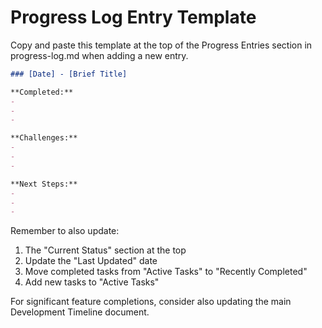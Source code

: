 # Progress Log Entry Template

Copy and paste this template at the top of the Progress Entries section in progress-log.md when adding a new entry.

```markdown
### [Date] - [Brief Title]

**Completed:**
- 
- 
- 

**Challenges:**
- 
- 
- 

**Next Steps:**
- 
- 
- 
```

Remember to also update:
1. The "Current Status" section at the top
2. Update the "Last Updated" date
3. Move completed tasks from "Active Tasks" to "Recently Completed"
4. Add new tasks to "Active Tasks"

For significant feature completions, consider also updating the main Development Timeline document. 